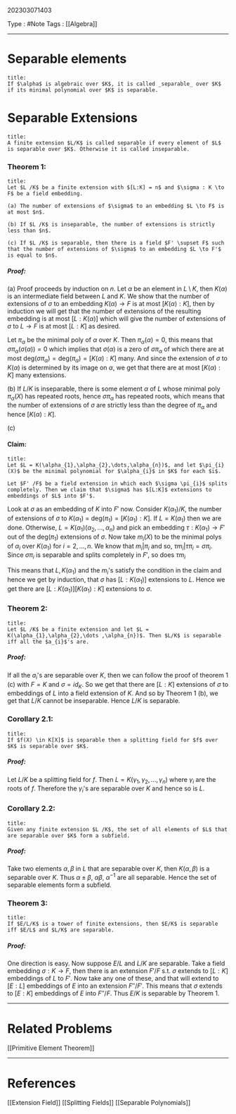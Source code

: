 202303071403

Type : #Note
Tags : [[Algebra]]

---
# Separable elements
```ad-note
title:
If $\alpha$ is algebraic over $K$, it is called _separable_ over $K$ if its minimal polynomial over $K$ is separable.
```

# Separable Extensions
```ad-note
title:
A finite extension $L/K$ is called separable if every element of $L$ is separable over $K$. Otherwise it is called inseparable.
```

### Theorem 1:
```ad-note
title:
Let $L /K$ be a finite extension with $[L:K] = n$ and $\sigma : K \to F$ be a field embedding.

(a) The number of extensions of $\sigma$ to an embedding $L \to F$ is at most $n$.

(b) If $L /K$ is inseparable, the number of extensions is strictly less than $n$.

(c) If $L /K$ is separable, then there is a field $F' \supset F$ such that the number of extensions of $\sigma$ to an embedding $L \to F'$ is equal to $n$.
```
##### Proof:
(a) Proof proceeds by induction on $n$.
Let $\alpha$ be an element in $L \setminus K$, then $K(\alpha)$ is an intermediate field between $L$ and $K$. We show that the number of extensions of $\sigma$ to an embedding $K(\alpha) \to F$ is at most $[K(\alpha) : K]$, then by induction we will get that the number of extensions of the resulting embedding is at most $[L:K(\alpha)]$ which will give the number of extensions of $\sigma$ to $L \to F$ is at most $[L:K]$ as desired.

Let $\pi_{\alpha}$ be the minimal poly of $\alpha$ over $K$. Then $\pi_{\alpha}(\alpha) = 0$, this means that $\sigma \pi_{\alpha}(\sigma(\alpha)) = 0$ which implies that $\sigma(\alpha)$ is a zero of $\sigma \pi_{\alpha}$ of which there are at most $\mathrm{deg}(\sigma \pi_{\alpha}) = \mathrm{deg}(\pi_{\alpha}) = [K(\alpha) : K]$ many. And since the extension of $\sigma$ to $K(\alpha)$ is determined by its image on $\alpha$, we get that there are at most $[K(\alpha):K]$ many extensions.

(b) If $L/K$ is inseparable, there is some element $\alpha$ of $L$ whose minimal poly $\pi_{\alpha}(X)$ has repeated roots, hence $\sigma \pi_{\alpha}$ has repeated roots, which means that the number of extensions of $\sigma$ are strictly less than the degree of $\pi_{\alpha}$ and hence $[K(\alpha):K]$.

(c)
#### Claim:
```ad-note
title:
Let $L = K(\alpha_{1},\alpha_{2},\dots,\alpha_{n})$, and let $\pi_{i}(X)$ be the minimal polynomial for $\alpha_{i}$ in $K$ for each $i$.

Let $F' /F$ be a field extension in which each $\sigma \pi_{i}$ splits completely. Then we claim that $\sigma$ has $[L:K]$ extensions to embeddings of $L$ into $F'$.
```
Look at $\sigma$ as an embedding of $K$ into $F'$ now.
Consider $K(\alpha_{1}) /K$, the number of extensions of $\sigma$ to $K(\alpha_{1})$ = $\mathrm{deg}(\pi_{1}) = [K(\alpha_{1}):K]$. If $L = K(\alpha_{1})$ then we are done.
Otherwise, $L = K(\alpha_{1})(\alpha_{2},\dots,\alpha_{n})$ and pick an embedding $\tau : K(\alpha_{1}) \to F'$ out of the $\mathrm{deg}(\pi_{1})$ extensions of $\sigma$. Now take $m_{i}(X)$ to be the minimal polys of $\alpha_{i}$ over $K(\alpha_{1})$ for $i = 2,\dots ,n$. We know that $m_i | \pi_{i}$ and so, $\tau m_{i} | \tau \pi_i = \sigma \pi_{i}$.
Since $\sigma \pi_{i}$ is separable and splits completely in $F'$, so does $\tau m_{i}$

This means that $L , K(\alpha_{1})$ and the $m_{i}$'s satisfy the condition in the claim and hence we get by induction, that $\sigma$ has $[L : K(\alpha_{1})]$ extensions to $L$. Hence we get there are $[L:K(\alpha_{1})][K(\alpha_{1}):K]$ extensions to $\sigma$.

### Theorem 2:
```ad-note
title:
Let $L /K$ be a finite extension and let $L = K(\alpha_{1},\alpha_{2},\dots ,\alpha_{n})$. Then $L/K$ is separable iff all the $a_{i}$'s are.
```
##### Proof:
If all the $a_{i}$'s are separable over $K$, then we can follow the proof of theorem 1 (c) with $F = K$ and $\sigma = id_{K}$. So we get that there are $[L:K]$ extensions of $\sigma$ to embeddings of $L$ into a field extension of $K$.
And so by Theorem 1 (b), we get that $L /K$ cannot be inseparable. Hence $L /K$ is separable.

### Corollary 2.1:
```ad-note
title:
If $f(X) \in K[X]$ is separable then a splitting field for $f$ over $K$ is separable over $K$.
```
##### Proof:
Let $L /K$ be a splitting field for $f$. Then $L = K(\gamma_{1},\gamma_{2},\dots,\gamma_{n})$ where $\gamma_{i}$ are the roots of $f$. Therefore the $\gamma_{i}$'s are separable over $K$ and hence so is $L$.

### Corollary 2.2:
```ad-note
title:
Given any finite extension $L /K$, the set of all elements of $L$ that are separable over $K$ form a subfield.
```
##### Proof:
Take two elements $\alpha, \beta$ in $L$ that are separable over $K$, then $K(\alpha,\beta)$ is a separable over $K$. Thus $\alpha \pm \beta$, $\alpha\beta$, $\alpha^{-1}$ are all separable. Hence the set of separable elements form a subfield.

### Theorem 3:
```ad-note
title:
If $E/L/K$ is a tower of finite extensions, then $E/K$ is separable iff $E/L$ and $L/K$ are separable.
```
##### Proof:
One direction is easy.
Now suppose $E/L$ and $L /K$ are separable.
Take a field embedding $\sigma : K\to F$, then there is an extension $F' /F$ s.t. $\sigma$ extends to $[L : K]$ embeddings of $L$ to $F'$. Now take any one of these, and that will extend to $[E:L]$ embeddings of $E$ into an extension $F''/F'$.
This means that $\sigma$ extends to $[E:K]$ embeddings of $E$ into $F'' /F$.
Thus $E/K$ is separable by Theorem 1.



---
# Related Problems
[[Primitive Element Theorem]]

---
# References
[[Extension Field]]
[[Splitting Fields]]
[[Separable Polynomials]]

